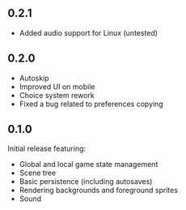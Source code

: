 ## 0.2.1
* Added audio support for Linux (untested)

## 0.2.0
* Autoskip
* Improved UI on mobile
* Choice system rework
* Fixed a bug related to preferences copying

## 0.1.0
Initial release featuring:
* Global and local game state management
* Scene tree
* Basic persistence (including autosaves)
* Rendering backgrounds and foreground sprites
* Sound